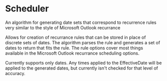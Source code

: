 # Scheduler
An algorithm for generating date sets that correspond to recurrence rules very similar to the style of Microsoft Outlook recurrance

Allows for creation of recurrance rules that can be stored in place of discrete sets of dates. The algorithm parses the rule and generates a set of dates to return that fits the rule. The rule options cover most things available in the Microsoft Outlook recurrance scheduling options.

Currently supports only dates. Any times applied to the EffectiveDate will be applied to the generated dates, but currently isn't checked for that level of accuracy. 

